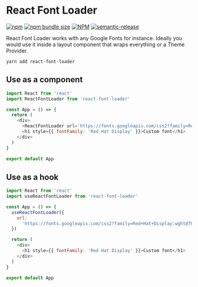 # React Font Loader

[![npm](https://img.shields.io/npm/v/react-font-loader)](https://www.npmjs.com/react-font-loader)
[![npm bundle size](https://img.shields.io/bundlephobia/minzip/react-font-loader)](https://www.npmjs.com/react-font-loader)
[![NPM](https://img.shields.io/npm/l/react-font-loader)](LICENSE.md)
[![semantic-release](https://img.shields.io/badge/%20%20%F0%9F%93%A6%F0%9F%9A%80-semantic--release-e10079.svg)](https://github.com/semantic-release/semantic-release)

React Font Loader works with any Google Fonts for instance. Ideally you would use it inside a layout component that wraps everything or a Theme Provider.

```
yarn add react-font-loader
```

## Use as a component

```js
import React from 'react'
import ReactFontLoader from 'react-font-loader'

const App = () => {
  return (
    <div>
      <ReactFontLoader url='https://fonts.googleapis.com/css2?family=Red+Hat+Display:wght@700&display=swap' />
      <h1 style={{ fontFamily: 'Red Hat Display' }}>Custom font</h1>
    </div>
  )
}

export default App
```

## Use as a hook

```js
import React from 'react'
import useReactFontLoader from 'react-font-loader'

const App = () => {
  useReactFontLoader({
    url:
      'https://fonts.googleapis.com/css2?family=Red+Hat+Display:wght@700&display=swap',
  })

  return (
    <div>
      <h1 style={{ fontFamily: 'Red Hat Display' }}>Custom font</h1>
    </div>
  )
}

export default App
```
